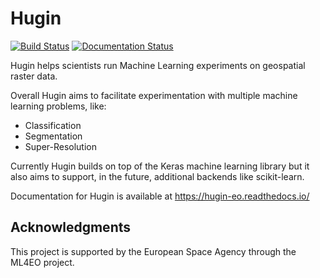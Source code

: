 # Hugin

[![Build Status](https://travis-ci.com/sage-group/hugin.svg?branch=master)](https://travis-ci.com/sage-group/hugin)
[![Documentation Status](https://readthedocs.org/projects/hugin-eo/badge/?version=latest)](https://hugin-eo.readthedocs.io/en/latest/?badge=latest)


Hugin helps scientists run Machine Learning experiments on geospatial raster data.

Overall Hugin aims to facilitate experimentation with multiple machine learning problems, like:

 - Classification
 - Segmentation
 - Super-Resolution

Currently Hugin builds on top of the Keras machine learning library but it also aims to support, in the future, additional backends like scikit-learn.

Documentation for Hugin is available at https://hugin-eo.readthedocs.io/

## Acknowledgments

This project is supported by the European Space Agency through the ML4EO project.
